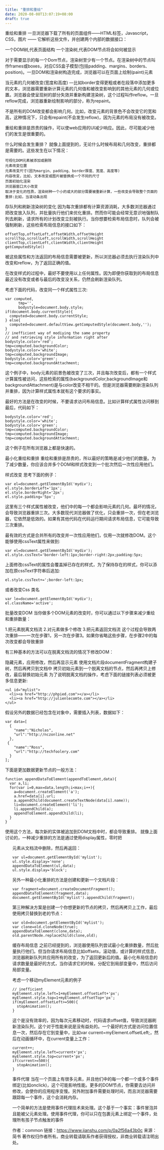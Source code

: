 ```yaml
---
title: "重排和重绘"
date: 2020-08-08T13:07:19+08:00
draft: true
---
```


重绘和重排
一旦浏览器下载了所有的页面组件——HTML标签，Javascript，CSS，图片 —— 它解析这些文件，并创建两个内部的数据接口：

一个DOM树,代表页面结构
一个渲染树,代表DOM节点将会如何被显示

对于需要显示的每一个Dom节点，渲染树至少有一个节点。在渲染树中的节点叫作frames或boxes，对应CSS盒子模型(包括padding、margins、borders、position)。一旦DOM和渲染树构造完成，浏览器可以在页面上绘制(paint)元素

当元素的几何被改变(宽度和高度) —比如border变得更粗或者在段落中添加更多的文本，浏览器需要重新计算元素的几何值和被改变影响到的其他元素的几何或位置。浏览器会使呈现树的部分失效并重新构建渲染树，这个过程叫作reflow。一旦reflow完成，浏览器重新绘制影响的部分，称为repaint。

不是所有的DOM改变都会影响几何。比如，改变元素的背景色不会改变它的宽和高，这种情况下，只会有repaint(不会发生reflow)，因为元素的布局没有被改变。

重绘和重排是昂贵的操作，可以使web应用的UI减少响应。因此，尽可能减少他们的发生是很重要的。

什么时候会发生重排？
就像上面提到的，无论什么时候布局和几何改变，重排都是需要的。这些发生在以下情况：

    可视化DOM元素被添加或删除
    元素改变位置
    元素改变尺寸(因为margin、padding、border厚度、宽度、高度等)
    内容改变，比如，文本改变或图片被替换成一个不同的尺寸
    页面初始化渲染
    浏览器窗口大小改变
    取决于变化的性质，渲染树种一个小的或大的部分需要被重新计算，一些改变会导致整个页面的重排:比如，当滚动条出现

存队列和刷新渲染树的变化
因为每次重排都有计算资源消耗，大多数浏览器通过把改变放入队列，并批量执行他们来优化重排。然而你可能会经常无意识地强制队列去刷新，请求所有的计划改变立刻被执行。当你想要检索布局信息时，队列会被强制刷新，这些检索布局信息的接口如下：
```
offsetTop,offsetLeft,offsetWidth,offsetHeight
scrollTop,scrollLeft,scrollWidth,scrollHeight
clientTop,clientLeft,clientWidth,clientHeight
getComputedStyle()
```
被这些属性和方法返回的布局信息需要被更新，所以浏览器必须去执行渲染队列中改变和reflow，为了返回正确的值。

在改变样式的过程中，最好不要使用以上任何属性。因为即便你获取到的布局信息最近没有改变或者与最后的改变没关系，仍然会刷新渲染队列。

考虑下面的代码，改变同一个样式属性三次:
```
var computed,
      tmp='',
      bodystyle=document.body.style;
if(document.body.currentStyle){
  computed=document.body.currentStyle;
} else{
  computed=document.defaultView.getComputedStyle(document.body,'');
}
// inefficient way of modiying the same property
// and retrieving style information right after
bodystyle.color='red';
tmp=computed.backgroundColor;
bodystyle.color='white';
tmp=computed.backgroundImage;
bodystyle.color='green';
tmp=computed.backgroundAttachment;
```
这个例子中，body元素的前景色被改变了三次，并且每次改变后，都有一个样式计算属性被访问，这些检索的属性(backgroundColor,backgroundImage和backgroundAttachment)是与color改变不相干的。但是浏览器需要刷新渲染队列并重排，因为计算样式属性本就有这个要求的事实。

最好的方法是在改变的时候，不要请求访问布局信息。比如计算样式属性访问移到最后，代码如下：
```
bodystyle.color='red';
bodystyle.color='white';
bodystyle.color='green';
tmp=computed.backgroundColor;
tmp=computed.backgroundImage;
tmp=computed.backgroundAttachment;
```
这个例子在所有浏览器上都是快速的。

最小化重绘和重排
重绘和重排是昂贵的，所以最好的策略是减少他们的数量。为了减少数量，你应该合并多个DOM和样式改变到一个批次然后一次性应用他们。

样式改变
思考下面的例子：
```
var el=document.getElementById('mydiv');
el.style.borderLeft='1px';
el.style.borderRight='2px';
el.style.padding='5px';
```
这里有三个样式属性被改变，他们中的每一个都会影响元素的几何。最坏的情况，会导致浏览器重排三次。大多数现代浏览器做了优化，只会重排一次，但在老浏览器，它依然是低效的。如果有其他代码在代码运行期间请求布局信息，它可能导致三次重排。

最有效的方式是合并所有的改变并一次性应用他们，仅用一次就修改DOM。这个能够使用cssText属性来做到:
```
var el=document.getElementById('mydiv');
el.style.cssText='border-left:1px;border-right:2px;padding:5px;
```
上面修改cssText的属性会覆盖掉已存在的样式，为了保持存在的样式，你可以添加在原cssText字符串后追加:
```
el.style.cssText+=';border-left:1px;
```
或者改变Css 类名
```
var le=document.getElementById('mydiv');
el.className='active';
```
批量改变DOM
当你做多个DOM元素的改变时，你可以通过以下步骤来减少重绘和重排数量：

1.把元素脱离文档流
2.对元素做多个修改
3.把元素返回文档流
这个过程会导致两次重排——一次在步骤1，另一次在步骤3。如果你省略这些步骤，在步骤2中的每次改变都会导致重排

有三种基本的方法可以在脱离文档流的情况下修改DOM：

隐藏元素，应用修改，然后再显示元素
使用文档片段documentFragment构建子树，然后再拷贝到文档中
拷贝初始元素到一个脱离文档的节点，然后再拷贝上修改，最后替换初始元素
为了说明脱离文档的操作，考虑下面的链接列表必须被更多信息更新:
```
<ul id="mylist">
  <li><a href="http://phpied.com"></a></li>
  <li><a href="http://julienlecomte.com"></a></li>
</ul>
```
假设另外的数据已经包含在对象中，需要插入列表，数据如下：
```
var data=[
  {
    "name":"Nicholas",
    "url":"http://nczonline.net"
  },
 {
    "name":"Ross",
    "url":"http://techfoolery.com"
  }
];
```
下面是更加数据更新节点的一般方法：
```
function appendDataToElement(appendToElement,data){
  var a,li;
  for(var i=0,max=data.length;i<max;i++){
    a=document.createElement('a');
    a.href=data[i].url;
    a.appendChild(document.createTextNode(data[i].name));
    li=document.createElement('li');
    li.appendChild(a);
    appendToElement.appendChild(li);
  }
}
```
使用这个方法，每次新的实体被追加到DOM文档中时，都会导致重排。
就像上面讨论的，一种减少重排的方法是通过使用display属性，零时把<ul>元素从文档流中删除，然后再返回：
```
var ul=document.getElementById('mylist');
ul.style.display='none';
appendDataToElement(ul,data);
ul.style.display='block';
```
另外一种最小化重排的方法是创建和更新一个文档片段：
```
var fragment=document.createDocumentFragment();
appendDataToElement(fragment,data);
document.getElementById('mylist').appendChild(fragment);
```
第三种解决方案是创建一个你想更新的节点的拷贝，然后再拷贝上工作，最后使用拷贝替换到老的节点：
```
var old=document.getElementById('mylist');
var clone=old.cloneNode(true);
appendDataToElement(clone,data);
old.parentNode.replaceChild(clone,old);
```
缓存布局信息
之前已经提到的，浏览器使用队列尝试最小化重排数量，然后批量执行他们。但当你请求布局信息比如offsets，滚动值，或计算的样式信息，浏览器刷新队列并应用所有的改变，为了返回更新后的值。最小化布局信息的请求数量是最好的方式，当你请求它的时候，分配它到局部变量中，然后访问局部变量。

考虑一个移动myElement元素的例子
```
// inefficient
myElement.style.left=1+myElement.offsetLeft+'px';
myElement.style.top=1+myElement.offsetTop+'px';
if(myElement.offsetLeft>=500){
  stopAnimation();
}
```
这个是没有效率的，因为每次元素移动时，代码请求offset值，导致浏览器刷新渲染队列，这个对于性能来说是没有益处的。一个最好的方式是访问位置信息一次，然后存在它到变量中，比如var current=myElement.offsetLeft;，然后在动画循环中，在current变量上工作：
```
current++;
myElement.style.left=current+'px';
myElement.style.top=current+'px';
if(current>=500){
  stopAnimation();
}
```
事件代理
当在一个页面上有很多元素，并且他们中的每一个都一个或多个事件绑定(比如onclick)，这个可能影响性能。更多的DOM节点，你需要去访问并修改，会使你的应用程序变慢。另外附加事件需要处理时间，而且浏览器需要跟踪每一个事件，这个会消耗内存。

一个简单的方法是使用事件代理技术来处理。这个基于一个事实：事件冒泡并且能被父元素处理。使用事件代理，你可以只在包裹元素上绑定一个事件，处理所有孩子节点触发的事件

作者：common
链接：https://www.jianshu.com/p/0a2f56a43b0c
来源：简书
著作权归作者所有。商业转载请联系作者获得授权，非商业转载请注明出处。